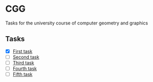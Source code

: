 # CGG
Tasks for the university course of computer geometry and graphics

## Tasks
- [x] [First task](src/firsttask)
- [ ] [Second task]()
- [ ] [Third task]()
- [ ] [Fourth task]()
- [ ] [Fifth task]()